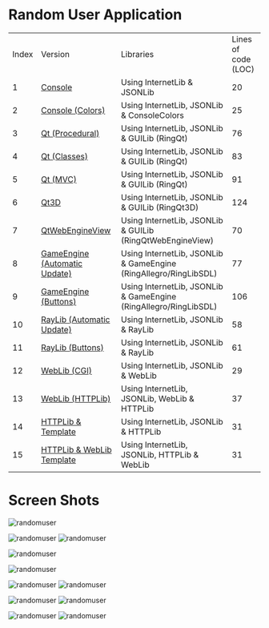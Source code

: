 Random User Application
=======================

<table>
	<tr>
		<td>
			Index
		</td>
		<td>
			Version
		</td>
		<td>
			Libraries
		</td>
		<td>
			Lines of code (LOC)
		</td>
	</tr>
	<tr>
		<td>
			1
		</td>
		<td>
			<a href="https://github.com/ring-lang/ring/blob/master/applications/randomuser/randomuser_console.ring"> Console </a>
		</td>
		<td>
			Using InternetLib & JSONLib
		</td>
		<td>
			20
		</td>
	</tr>
	<tr>
		<td>
			2
		</td>
		<td>
			<a href="https://github.com/ring-lang/ring/blob/master/applications/randomuser/randomuser_consolecolors.ring"> Console (Colors)</a>
		</td>
		<td>
			Using InternetLib, JSONLib & ConsoleColors
		</td>
		<td>
			25
		</td>
	</tr>
	<tr>
		<td>
			3
		</td>
		<td>
			<a href="https://github.com/ring-lang/ring/blob/master/applications/randomuser/randomuser_procedural.ring"> Qt (Procedural) </a>
		</td>
		<td>
			Using InternetLib, JSONLib & GUILib (RingQt)
		</td>
		<td>
			76
		</td>
	</tr>
	<tr>
		<td>
			4
		</td>
		<td>
			<a href="https://github.com/ring-lang/ring/blob/master/applications/randomuser/randomuser.ring"> Qt (Classes) </a>
		</td>
		<td>
			Using InternetLib, JSONLib & GUILib (RingQt)
		</td>
		<td>
			83
		</td>
	</tr>
	<tr>
		<td>
			5
		</td>
		<td>
			<a href="https://github.com/ring-lang/ring/blob/master/applications/randomuser/randomuser_mvc.ring"> Qt (MVC) </a>
		</td>
		<td>
			Using InternetLib, JSONLib & GUILib (RingQt)
		</td>
		<td>
			91
		</td>
	</tr>
	<tr>
		<td>
			6
		</td>
		<td>
			<a href="https://github.com/ring-lang/ring/blob/master/applications/randomuser/randomuser_Qt3D.ring"> Qt3D </a>
		</td>
		<td>
			Using InternetLib, JSONLib & GUILib (RingQt3D)
		</td>
		<td>
			124
		</td>
	</tr>
	<tr>
		<td>
			7
		</td>
		<td>
			<a href="https://github.com/ring-lang/ring/blob/master/applications/randomuser/randomuser_QtWebEngineView.ring"> QtWebEngineView </a>
		</td>
		<td>
			Using InternetLib, JSONLib & GUILib (RingQtWebEngineView)
		</td>
		<td>
			70
		</td>
	</tr>
	<tr>
		<td>
			8
		</td>
		<td>
			<a href="https://github.com/ring-lang/ring/blob/master/applications/randomuser/randomuser_gameengine.ring"> GameEngine (Automatic Update) </a>
		</td>
		<td>
			Using InternetLib, JSONLib & GameEngine (RingAllegro/RingLibSDL)
		</td>
		<td>
			77
		</td>
	</tr>
	<tr>
		<td>
			9
		</td>
		<td>
			<a href="https://github.com/ring-lang/ring/blob/master/applications/randomuser/randomuser_gameenginebuttons.ring"> GameEngine (Buttons)</a>
		</td>
		<td>
			Using InternetLib, JSONLib & GameEngine (RingAllegro/RingLibSDL)
		</td>
		<td>
			106
		</td>
	</tr>
	<tr>
		<td>
			10
		</td>
		<td>
			<a href="https://github.com/ring-lang/ring/blob/master/applications/randomuser/randomuser_raylib.ring"> RayLib (Automatic Update)</a>
		</td>
		<td>
			Using InternetLib, JSONLib & RayLib
		</td>
		<td>
			58
		</td>
	</tr>
	<tr>
		<td>
			11
		</td>
		<td>
			<a href="https://github.com/ring-lang/ring/blob/master/applications/randomuser/randomuser_raylibbuttons.ring"> RayLib (Buttons)</a>
		</td>
		<td>
			Using InternetLib, JSONLib & RayLib
		</td>
		<td>
			61
		</td>
	</tr>
	<tr>
		<td>
			12
		</td>
		<td>
			<a href="https://github.com/ring-lang/ring/blob/master/applications/randomuser/randomuser_weblib.ring"> WebLib (CGI)</a>
		</td>
		<td>
			Using InternetLib, JSONLib & WebLib
		</td>
		<td>
			29
		</td>
	</tr>
	<tr>
		<td>
			13
		</td>
		<td>
			<a href="https://github.com/ring-lang/ring/blob/master/applications/randomuser/randomuser_httplib.ring"> WebLib (HTTPLib) </a>
		</td>
		<td>
			Using InternetLib, JSONLib, WebLib & HTTPLib
		</td>
		<td>
			37
		</td>
	</tr>
	<tr>
		<td>
			14
		</td>
		<td>
			<a href="https://github.com/ring-lang/ring/blob/master/applications/randomuser/randomuser_httplibtemplate.ring"> HTTPLib & Template </a>
		</td>
		<td>
			Using InternetLib, JSONLib & HTTPLib
		</td>
		<td>
			31
		</td>
	</tr>
	<tr>
		<td>
			15
		</td>
		<td>
			<a href="https://github.com/ring-lang/ring/blob/master/applications/randomuser/randomuser_httplibweblibtemplate.ring"> HTTPLib & WebLib Template </a>
		</td>
		<td>
			Using InternetLib, JSONLib, HTTPLib & WebLib
		</td>
		<td>
			31
		</td>
	</tr>
</table>

# Screen Shots

![randomuser](https://raw.githubusercontent.com/ring-lang/ring/master/applications/randomuser/images/randomuser_consolecolors.png)

![randomuser](https://raw.githubusercontent.com/ring-lang/ring/master/applications/randomuser/images/user_male.png)
![randomuser](https://raw.githubusercontent.com/ring-lang/ring/master/applications/randomuser/images/user_female.png)

![randomuser](https://raw.githubusercontent.com/ring-lang/ring/master/applications/randomuser/images/randomuser_qt3d.png)

![randomuser](https://raw.githubusercontent.com/ring-lang/ring/master/applications/randomuser/images/randomuser_qtweb.png)

![randomuser](https://raw.githubusercontent.com/ring-lang/ring/master/applications/randomuser/images/randomuser_gamelib.png)
![randomuser](https://raw.githubusercontent.com/ring-lang/ring/master/applications/randomuser/images/randomuser_gamelibbuttons.png)

![randomuser](https://raw.githubusercontent.com/ring-lang/ring/master/applications/randomuser/images/randomuser_raylib.png)
![randomuser](https://raw.githubusercontent.com/ring-lang/ring/master/applications/randomuser/images/randomuser_raylibbuttons.png)

![randomuser](https://raw.githubusercontent.com/ring-lang/ring/master/applications/randomuser/images/randomuser_weblib.png)
![randomuser](https://raw.githubusercontent.com/ring-lang/ring/master/applications/randomuser/images/randomuser_httplibtemplate.png)